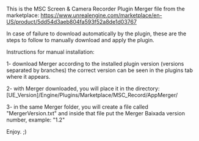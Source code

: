 This is the MSC Screen & Camera Recorder Plugin Merger file from the marketplace: https://www.unrealengine.com/marketplace/en-US/product/5dd54d3aeb804fa593f52a8de1d03767

In case of failure to download automatically by the plugin, these are the steps to follow to manually download and apply the plugin.

Instructions for manual installation:

1- download Merger according to the installed plugin version (versions separated by branches) the correct version can be seen in the plugins tab where it appears.

2- with Merger downloaded, you will place it in the directory: [UE_Version]/Engine/Plugins/Marketplace/MSC_Record/AppMerger/

3- in the same Merger folder, you will create a file called "MergerVersion.txt" and inside that file put the Merger Baixada version number, example: "1.2"

Enjoy. ;)

